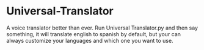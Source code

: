 # Universal-Translator
A voice translator better than ever. Run Universal Translator.py and then say something, it will translate english to spanish by default, but your can always customize your languages and which one you want to use.
